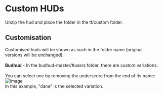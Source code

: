 # Custom HUDs
Unzip the hud and place the folder in the tf/custom folder.
## Customisation
Customised huds will be shown as such in the folder name (original versions will be unchanged).<br><br>
**Budhud** - In the budhud-master/#users folder, there are custom variations.<br><br>You can select one by removing the underscore from the end of its name:
![image](https://github.com/rja2006/GameConfigs/assets/93738991/69e4cb01-84db-401d-919e-b77100f80152)
<br>In this example, "dane" is the selected variation.
